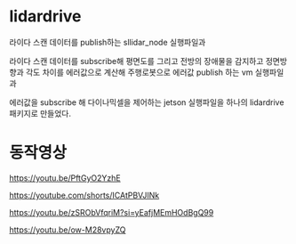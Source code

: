 # lidardrive
라이다 스캔 데이터를 publish하는 sllidar_node 실행파일과

라이다 스캔 데이터를 subscribe해 평면도를 그리고 전방의 장애물을 감지하고 정면방향과 각도 차이를 에러값으로 계산해 주행로봇으로 에러값 publish 하는 vm 실행파일과

에러값을 subscribe 해 다이나믹셀을 제어하는 jetson 실행파일을 
하나의 lidardrive패키지로 만들었다.
# 동작영상
https://youtu.be/PftGyO2YzhE


https://youtube.com/shorts/ICAtPBVJINk


https://youtu.be/zSRObVfqriM?si=yEafjMEmHOdBgQ99


https://youtu.be/ow-M28vpyZQ
